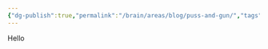 ```yaml
---
{"dg-publish":true,"permalink":"/brain/areas/blog/puss-and-gun/","tags":["gardenEntry"],"created":"2024-11-19T17:19:04.817+03:00","updated":"2024-11-19T19:27:09.491+03:00"}
---
```


Hello